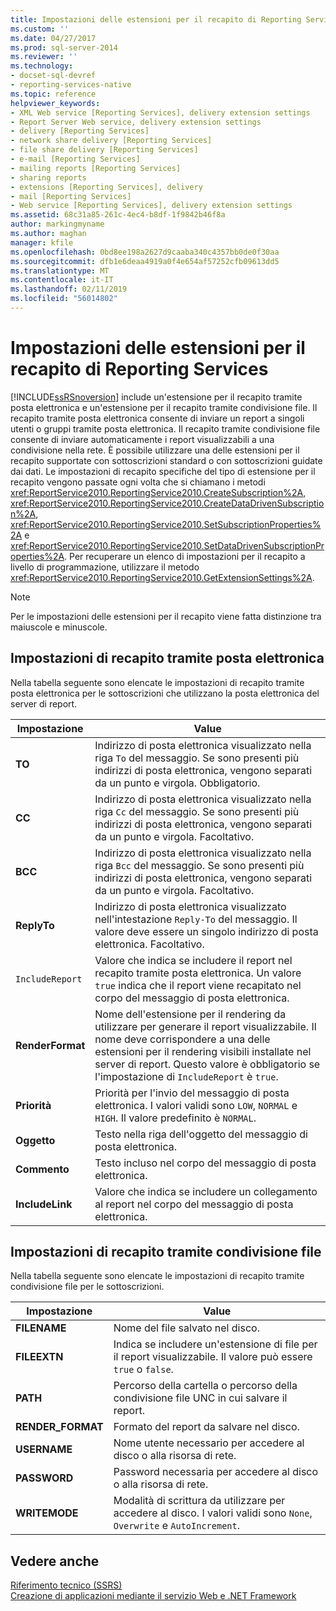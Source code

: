 ```yaml
---
title: Impostazioni delle estensioni per il recapito di Reporting Services | Microsoft Docs
ms.custom: ''
ms.date: 04/27/2017
ms.prod: sql-server-2014
ms.reviewer: ''
ms.technology:
- docset-sql-devref
- reporting-services-native
ms.topic: reference
helpviewer_keywords:
- XML Web service [Reporting Services], delivery extension settings
- Report Server Web service, delivery extension settings
- delivery [Reporting Services]
- network share delivery [Reporting Services]
- file share delivery [Reporting Services]
- e-mail [Reporting Services]
- mailing reports [Reporting Services]
- sharing reports
- extensions [Reporting Services], delivery
- mail [Reporting Services]
- Web service [Reporting Services], delivery extension settings
ms.assetid: 68c31a85-261c-4ec4-b8df-1f9842b46f8a
author: markingmyname
ms.author: maghan
manager: kfile
ms.openlocfilehash: 0bd8ee198a2627d9caaba340c4357bb0de0f30aa
ms.sourcegitcommit: dfb1e6deaa4919a0f4e654af57252cfb09613dd5
ms.translationtype: MT
ms.contentlocale: it-IT
ms.lasthandoff: 02/11/2019
ms.locfileid: "56014802"
---
```

# <a name="reporting-services-delivery-extension-settings"></a>Impostazioni delle estensioni per il recapito di Reporting Services
  [!INCLUDE[ssRSnoversion](../../../includes/ssrsnoversion-md.md)] include un'estensione per il recapito tramite posta elettronica e un'estensione per il recapito tramite condivisione file. Il recapito tramite posta elettronica consente di inviare un report a singoli utenti o gruppi tramite posta elettronica. Il recapito tramite condivisione file consente di inviare automaticamente i report visualizzabili a una condivisione nella rete. È possibile utilizzare una delle estensioni per il recapito supportate con sottoscrizioni standard o con sottoscrizioni guidate dai dati. Le impostazioni di recapito specifiche del tipo di estensione per il recapito vengono passate ogni volta che si chiamano i metodi <xref:ReportService2010.ReportingService2010.CreateSubscription%2A>, <xref:ReportService2010.ReportingService2010.CreateDataDrivenSubscription%2A>, <xref:ReportService2010.ReportingService2010.SetSubscriptionProperties%2A> e <xref:ReportService2010.ReportingService2010.SetDataDrivenSubscriptionProperties%2A>. Per recuperare un elenco di impostazioni per il recapito a livello di programmazione, utilizzare il metodo <xref:ReportService2010.ReportingService2010.GetExtensionSettings%2A>.  
  
> [!NOTE]  
>  Per le impostazioni delle estensioni per il recapito viene fatta distinzione tra maiuscole e minuscole.  
  
## <a name="e-mail-delivery-settings"></a>Impostazioni di recapito tramite posta elettronica  
 Nella tabella seguente sono elencate le impostazioni di recapito tramite posta elettronica per le sottoscrizioni che utilizzano la posta elettronica del server di report.  
  
|Impostazione|Value|  
|-------------|-----------|  
|**TO**|Indirizzo di posta elettronica visualizzato nella riga `To` del messaggio. Se sono presenti più indirizzi di posta elettronica, vengono separati da un punto e virgola. Obbligatorio.|  
|**CC**|Indirizzo di posta elettronica visualizzato nella riga `Cc` del messaggio. Se sono presenti più indirizzi di posta elettronica, vengono separati da un punto e virgola. Facoltativo.|  
|**BCC**|Indirizzo di posta elettronica visualizzato nella riga `Bcc` del messaggio. Se sono presenti più indirizzi di posta elettronica, vengono separati da un punto e virgola. Facoltativo.|  
|**ReplyTo**|Indirizzo di posta elettronica visualizzato nell'intestazione `Reply-To` del messaggio. Il valore deve essere un singolo indirizzo di posta elettronica. Facoltativo.|  
|`IncludeReport`|Valore che indica se includere il report nel recapito tramite posta elettronica. Un valore `true` indica che il report viene recapitato nel corpo del messaggio di posta elettronica.|  
|**RenderFormat**|Nome dell'estensione per il rendering da utilizzare per generare il report visualizzabile. Il nome deve corrispondere a una delle estensioni per il rendering visibili installate nel server di report. Questo valore è obbligatorio se l'impostazione di `IncludeReport` è `true`.|  
|**Priorità**|Priorità per l'invio del messaggio di posta elettronica. I valori validi sono `LOW`, `NORMAL` e `HIGH`. Il valore predefinito è `NORMAL`.|  
|**Oggetto**|Testo nella riga dell'oggetto del messaggio di posta elettronica.|  
|**Commento**|Testo incluso nel corpo del messaggio di posta elettronica.|  
|**IncludeLink**|Valore che indica se includere un collegamento al report nel corpo del messaggio di posta elettronica.|  
  
## <a name="file-share-delivery-settings"></a>Impostazioni di recapito tramite condivisione file  
 Nella tabella seguente sono elencate le impostazioni di recapito tramite condivisione file per le sottoscrizioni.  
  
|Impostazione|Value|  
|-------------|-----------|  
|**FILENAME**|Nome del file salvato nel disco.|  
|**FILEEXTN**|Indica se includere un'estensione di file per il report visualizzabile. Il valore può essere `true` o `false`.|  
|**PATH**|Percorso della cartella o percorso della condivisione file UNC in cui salvare il report.|  
|**RENDER_FORMAT**|Formato del report da salvare nel disco.|  
|**USERNAME**|Nome utente necessario per accedere al disco o alla risorsa di rete.|  
|**PASSWORD**|Password necessaria per accedere al disco o alla risorsa di rete.|  
|**WRITEMODE**|Modalità di scrittura da utilizzare per accedere al disco. I valori validi sono `None`, `Overwrite` e `AutoIncrement`.|  
  
## <a name="see-also"></a>Vedere anche  
 [Riferimento tecnico &#40;SSRS&#41;](../../technical-reference-ssrs.md)   
 [Creazione di applicazioni mediante il servizio Web e .NET Framework](building-applications-using-the-web-service-and-the-net-framework.md)  
  
  
